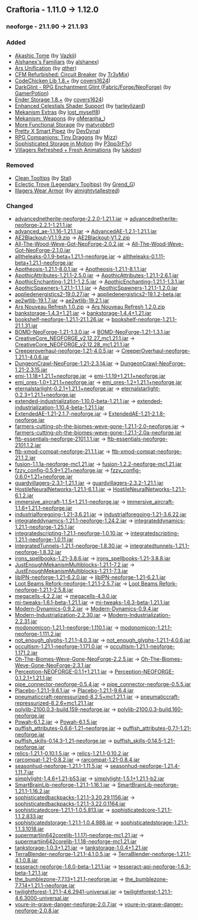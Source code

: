 ## Craftoria - 1.11.0 -> 1.12.0

### neoforge - 21.1.90 -> 21.1.93

### Added

  * [Akashic Tome](https://www.curseforge.com/minecraft/mc-mods/akashic-tome) (by [Vazkii](https://www.curseforge.com/members/Vazkii/projects))
  * [Alshanex's Familiars](https://www.curseforge.com/minecraft/mc-mods/alshanexs-familiars) (by [alshanex](https://www.curseforge.com/members/alshanex/projects))
  * [Ars Unification](https://www.curseforge.com/minecraft/mc-mods/ars-unification) (by [qther](https://www.curseforge.com/members/qther/projects))
  * [CFM Refurbished: Circuit Breaker](https://www.curseforge.com/minecraft/mc-mods/cfm-refurbished-circuit-breaker) (by [Tr3yMix](https://www.curseforge.com/members/Tr3yMix/projects))
  * [CodeChicken Lib 1.8.+](https://www.curseforge.com/minecraft/mc-mods/codechicken-lib-1-8) (by [covers1624](https://www.curseforge.com/members/covers1624/projects))
  * [DarkGlint - RPG Enchantment Glint (Fabric/Forge/NeoForge)](https://www.curseforge.com/minecraft/mc-mods/darkglint) (by [GamerPotion](https://www.curseforge.com/members/GamerPotion/projects))
  * [Ender Storage 1.8.+](https://www.curseforge.com/minecraft/mc-mods/ender-storage-1-8) (by [covers1624](https://www.curseforge.com/members/covers1624/projects))
  * [Enhanced Celestials Shader Support](https://www.curseforge.com/minecraft/mc-mods/enhanced-celestials-shader-support) (by [harleylizard](https://www.curseforge.com/members/harleylizard/projects))
  * [Mekanism Extras](https://www.curseforge.com/minecraft/mc-mods/mekanism-extras) (by [lost_myself8](https://www.curseforge.com/members/lost_myself8/projects))
  * [Mekanism: Weapons](https://www.curseforge.com/minecraft/mc-mods/mekanism-weapons) (by [oMeranha_](https://www.curseforge.com/members/oMeranha_/projects))
  * [More Functional Storage](https://www.curseforge.com/minecraft/mc-mods/more-functional-storage) (by [matyrobbrt](https://www.curseforge.com/members/matyrobbrt/projects))
  * [Pretty X Smart Pipez](https://www.curseforge.com/minecraft/texture-packs/pretty-x-smart-pipez) (by [DevDyna](https://www.curseforge.com/members/DevDyna/projects))
  * [RPG Companions: Tiny Dragons](https://www.curseforge.com/minecraft/mc-mods/rpg-companions-tiny-dragons) (by [Mizz](https://www.curseforge.com/members/Mizz/projects))
  * [Sophisticated Storage in Motion](https://www.curseforge.com/minecraft/mc-mods/sophisticated-storage-in-motion) (by [P3pp3rF1y](https://www.curseforge.com/members/P3pp3rF1y/projects))
  * [Villagers Refreshed + Fresh Animations](https://www.curseforge.com/minecraft/texture-packs/villagers-refreshed-fresh-animations) (by [lukidon](https://www.curseforge.com/members/lukidon/projects))

### Removed

  * [Clean Tooltips](https://www.curseforge.com/minecraft/mc-mods/clean-tooltips) (by [Stal](https://www.curseforge.com/members/Stal/projects))
  * [Eclectic Trove (Legendary Tooltips)](https://www.curseforge.com/minecraft/texture-packs/eclectic-trove-legendary-tooltips) (by [Grend_G](https://www.curseforge.com/members/Grend_G/projects))
  * [Illagers Wear Armor](https://www.curseforge.com/minecraft/mc-mods/illagers-wear-armor) (by [almightytallestred](https://www.curseforge.com/members/almightytallestred/projects))

### Changed

  * [advancednetherite-neoforge-2.2.0-1.21.1.jar](https://www.curseforge.com/minecraft/mc-mods/advanced-netherite/files/5923380) -> [advancednetherite-neoforge-2.2.1-1.21.1.jar](https://www.curseforge.com/minecraft/mc-mods/advanced-netherite/files/6030945)
  * [advanced_ae-1.1.16-1.21.1.jar](https://www.curseforge.com/minecraft/mc-mods/advancedae/files/6017417) -> [AdvancedAE-1.2.1-1.21.1.jar](https://www.curseforge.com/minecraft/mc-mods/advancedae/files/6074479)
  * [AE2Blackout-V1.1.9.zip](https://www.curseforge.com/minecraft/texture-packs/ae2-blackout/files/5878299) -> [AE2Blackout-V1.2.zip](https://www.curseforge.com/minecraft/texture-packs/ae2-blackout/files/6049345)
  * [All-The-Wood-Weve-Got-NeoForge-2.0.2.jar](https://www.curseforge.com/minecraft/mc-mods/all-the-wood-weve-got/files/5949216) -> [All-The-Wood-Weve-Got-NeoForge-2.1.0.jar](https://www.curseforge.com/minecraft/mc-mods/all-the-wood-weve-got/files/6029288)
  * [alltheleaks-0.1.9-beta+1.21.1-neoforge.jar](https://www.curseforge.com/minecraft/mc-mods/alltheleaks/files/6003331) -> [alltheleaks-0.1.11-beta+1.21.1-neoforge.jar](https://www.curseforge.com/minecraft/mc-mods/alltheleaks/files/6061682)
  * [Apotheosis-1.21.1-8.0.1.jar](https://www.curseforge.com/minecraft/mc-mods/apotheosis/files/6026411) -> [Apotheosis-1.21.1-8.1.1.jar](https://www.curseforge.com/minecraft/mc-mods/apotheosis/files/6067808)
  * [ApothicAttributes-1.21.1-2.5.0.jar](https://www.curseforge.com/minecraft/mc-mods/apothic-attributes/files/6021370) -> [ApothicAttributes-1.21.1-2.6.1.jar](https://www.curseforge.com/minecraft/mc-mods/apothic-attributes/files/6060907)
  * [ApothicEnchanting-1.21.1-1.2.5.jar](https://www.curseforge.com/minecraft/mc-mods/apothic-enchanting/files/6026346) -> [ApothicEnchanting-1.21.1-1.3.1.jar](https://www.curseforge.com/minecraft/mc-mods/apothic-enchanting/files/6075637)
  * [ApothicSpawners-1.21.1-1.1.1.jar](https://www.curseforge.com/minecraft/mc-mods/apothic-spawners/files/5826748) -> [ApothicSpawners-1.21.1-1.2.0.jar](https://www.curseforge.com/minecraft/mc-mods/apothic-spawners/files/6058055)
  * [appliedenergistics2-19.0.27.jar](https://www.curseforge.com/minecraft/mc-mods/applied-energistics-2/files/5989138) -> [appliedenergistics2-19.1.2-beta.jar](https://www.curseforge.com/minecraft/mc-mods/applied-energistics-2/files/6014429)
  * [ae2wtlib-19.1.7.jar](https://www.curseforge.com/minecraft/mc-mods/applied-energistics-2-wireless-terminals/files/5905758) -> [ae2wtlib-19.2.1.jar](https://www.curseforge.com/minecraft/mc-mods/applied-energistics-2-wireless-terminals/files/6069961)
  * [Ars Nouveau Refresh 1.0.zip](https://www.curseforge.com/minecraft/texture-packs/ars-nouveau-refresh/files/5611198) -> [Ars Nouveau Refresh 1.2.0.zip](https://www.curseforge.com/minecraft/texture-packs/ars-nouveau-refresh/files/6068071)
  * [bankstorage-1.4.3+1.21.jar](https://www.curseforge.com/minecraft/mc-mods/bank-storage/files/5936898) -> [bankstorage-1.4.4+1.21.jar](https://www.curseforge.com/minecraft/mc-mods/bank-storage/files/6062438)
  * [bookshelf-neoforge-1.21.1-21.1.26.jar](https://www.curseforge.com/minecraft/mc-mods/bookshelf/files/6004091) -> [bookshelf-neoforge-1.21.1-21.1.31.jar](https://www.curseforge.com/minecraft/mc-mods/bookshelf/files/6059014)
  * [BOMD-NeoForge-1.21-1.3.0.jar](https://www.curseforge.com/minecraft/mc-mods/bosses-of-mass-destruction-forge/files/6006435) -> [BOMD-NeoForge-1.21-1.3.1.jar](https://www.curseforge.com/minecraft/mc-mods/bosses-of-mass-destruction-forge/files/6052671)
  * [CreativeCore_NEOFORGE_v2.12.27_mc1.21.1.jar](https://www.curseforge.com/minecraft/mc-mods/creativecore/files/5999514) -> [CreativeCore_NEOFORGE_v2.12.28_mc1.21.1.jar](https://www.curseforge.com/minecraft/mc-mods/creativecore/files/6048908)
  * [Creeperoverhaul-neoforge-1.21-4.0.5.jar](https://www.curseforge.com/minecraft/mc-mods/creeper-overhaul/files/5725480) -> [CreeperOverhaul-neoforge-1.21.1-4.0.6.jar](https://www.curseforge.com/minecraft/mc-mods/creeper-overhaul/files/6051279)
  * [DungeonCrawl-NeoForge-1.21-2.3.14.jar](https://www.curseforge.com/minecraft/mc-mods/dungeon-crawl/files/5561178) -> [DungeonCrawl-NeoForge-1.21-2.3.15.jar](https://www.curseforge.com/minecraft/mc-mods/dungeon-crawl/files/6047162)
  * [emi-1.1.18+1.21.1+neoforge.jar](https://www.curseforge.com/minecraft/mc-mods/emi/files/5872513) -> [emi-1.1.19+1.21.1+neoforge.jar](https://www.curseforge.com/minecraft/mc-mods/emi/files/6075440)
  * [emi_ores-1.0+1.21.1+neoforge.jar](https://www.curseforge.com/minecraft/mc-mods/emi-ores/files/5805532) -> [emi_ores-1.2+1.21.1+neoforge.jar](https://www.curseforge.com/minecraft/mc-mods/emi-ores/files/6060348)
  * [eternalstarlight-0.2.1+1.21.1+neoforge.jar](https://www.curseforge.com/minecraft/mc-mods/eternal-starlight/files/6013521) -> [eternalstarlight-0.2.3+1.21.1+neoforge.jar](https://www.curseforge.com/minecraft/mc-mods/eternal-starlight/files/6065746)
  * [extended-industrialization-1.10.0-beta-1.21.1.jar](https://www.curseforge.com/minecraft/mc-mods/extended-industrialization/files/5984695) -> [extended-industrialization-1.10.4-beta-1.21.1.jar](https://www.curseforge.com/minecraft/mc-mods/extended-industrialization/files/6074406)
  * [ExtendedAE-1.21-2.1.7-neoforge.jar](https://www.curseforge.com/minecraft/mc-mods/ex-pattern-provider/files/6019038) -> [ExtendedAE-1.21-2.1.8-neoforge.jar](https://www.curseforge.com/minecraft/mc-mods/ex-pattern-provider/files/6056068)
  * [farmers-cutting-oh-the-biomes-weve-gone-1.21.1-2.0-neoforge.jar](https://www.curseforge.com/minecraft/mc-mods/farmers-cutting-oh-the-biomes-weve-gone/files/5867595) -> [farmers-cutting-oh-the-biomes-weve-gone-1.21.1-2.0a-neoforge.jar](https://www.curseforge.com/minecraft/mc-mods/farmers-cutting-oh-the-biomes-weve-gone/files/6068272)
  * [ftb-essentials-neoforge-2101.1.1.jar](https://www.curseforge.com/minecraft/mc-mods/ftb-essentials/files/6002172) -> [ftb-essentials-neoforge-2101.1.2.jar](https://www.curseforge.com/minecraft/mc-mods/ftb-essentials/files/6032829)
  * [ftb-xmod-compat-neoforge-21.1.1.jar](https://www.curseforge.com/minecraft/mc-mods/ftb-xmod-compat/files/5853915) -> [ftb-xmod-compat-neoforge-21.1.2.jar](https://www.curseforge.com/minecraft/mc-mods/ftb-xmod-compat/files/6048646)
  * [fusion-1.1.1a-neoforge-mc1.21.jar](https://www.curseforge.com/minecraft/mc-mods/fusion-connected-textures/files/5679902) -> [fusion-1.2.2-neoforge-mc1.21.jar](https://www.curseforge.com/minecraft/mc-mods/fusion-connected-textures/files/6073987)
  * [fzzy_config-0.5.9+1.21+neoforge.jar](https://www.curseforge.com/minecraft/mc-mods/fzzy-config/files/5969676) -> [fzzy_config-0.6.0+1.21+neoforge.jar](https://www.curseforge.com/minecraft/mc-mods/fzzy-config/files/6061550)
  * [guardvillagers-2.3.1-1.21.1.jar](https://www.curseforge.com/minecraft/mc-mods/guard-villagers/files/6020728) -> [guardvillagers-2.3.2-1.21.1.jar](https://www.curseforge.com/minecraft/mc-mods/guard-villagers/files/6066966)
  * [HostileNeuralNetworks-1.21.1-6.1.1.jar](https://www.curseforge.com/minecraft/mc-mods/hostile-neural-networks/files/5889836) -> [HostileNeuralNetworks-1.21.1-6.1.2.jar](https://www.curseforge.com/minecraft/mc-mods/hostile-neural-networks/files/6071416)
  * [immersive_aircraft-1.1.5+1.21.1-neoforge.jar](https://www.curseforge.com/minecraft/mc-mods/immersive-aircraft/files/5898203) -> [immersive_aircraft-1.1.6+1.21.1-neoforge.jar](https://www.curseforge.com/minecraft/mc-mods/immersive-aircraft/files/6036814)
  * [industrialforegoing-1.21-3.6.21.jar](https://www.curseforge.com/minecraft/mc-mods/industrial-foregoing/files/5951082) -> [industrialforegoing-1.21-3.6.22.jar](https://www.curseforge.com/minecraft/mc-mods/industrial-foregoing/files/6030556)
  * [integrateddynamics-1.21.1-neoforge-1.24.2.jar](https://www.curseforge.com/minecraft/mc-mods/integrated-dynamics/files/6018962) -> [integrateddynamics-1.21.1-neoforge-1.25.1.jar](https://www.curseforge.com/minecraft/mc-mods/integrated-dynamics/files/6069305)
  * [integratedscripting-1.21.1-neoforge-1.0.10.jar](https://www.curseforge.com/minecraft/mc-mods/integrated-scripting/files/6016316) -> [integratedscripting-1.21.1-neoforge-1.0.11.jar](https://www.curseforge.com/minecraft/mc-mods/integrated-scripting/files/6030274)
  * [IntegratedTunnels-1.21.1-neoforge-1.8.30.jar](https://www.curseforge.com/minecraft/mc-mods/integrated-tunnels/files/5927360) -> [integratedtunnels-1.21.1-neoforge-1.8.32.jar](https://www.curseforge.com/minecraft/mc-mods/integrated-tunnels/files/6066025)
  * [irons_spellbooks-1.21-3.8.6.jar](https://www.curseforge.com/minecraft/mc-mods/irons-spells-n-spellbooks/files/5983204) -> [irons_spellbooks-1.21-3.8.8.jar](https://www.curseforge.com/minecraft/mc-mods/irons-spells-n-spellbooks/files/6054197)
  * [JustEnoughMekanismMultiblocks-1.21.1-7.2.jar](https://www.curseforge.com/minecraft/mc-mods/just-enough-mekanism-multiblocks/files/5929785) -> [JustEnoughMekanismMultiblocks-1.21.1-7.3.jar](https://www.curseforge.com/minecraft/mc-mods/just-enough-mekanism-multiblocks/files/6039627)
  * [libIPN-neoforge-1.21-6.2.0.jar](https://www.curseforge.com/minecraft/mc-mods/libipn/files/5936993) -> [libIPN-neoforge-1.21-6.2.1.jar](https://www.curseforge.com/minecraft/mc-mods/libipn/files/6055634)
  * [Loot Beams Refork-neoforge-1.21.1-2.5.7.jar](https://www.curseforge.com/minecraft/mc-mods/loot-beams-refork/files/6026817) -> [Loot Beams Refork-neoforge-1.21.1-2.5.8.jar](https://www.curseforge.com/minecraft/mc-mods/loot-beams-refork/files/6038857)
  * [megacells-4.2.2.jar](https://www.curseforge.com/minecraft/mc-mods/mega-cells/files/6005043) -> [megacells-4.3.0.jar](https://www.curseforge.com/minecraft/mc-mods/mega-cells/files/6028807)
  * [mi-tweaks-1.6.1-beta-1.21.1.jar](https://www.curseforge.com/minecraft/mc-mods/mi-tweaks/files/5984997) -> [mi-tweaks-1.6.3-beta-1.21.1.jar](https://www.curseforge.com/minecraft/mc-mods/mi-tweaks/files/6041895)
  * [Modern-Dynamics-0.9.2.jar](https://www.curseforge.com/minecraft/mc-mods/modern-dynamics/files/5732606) -> [Modern-Dynamics-0.9.4.jar](https://www.curseforge.com/minecraft/mc-mods/modern-dynamics/files/6063462)
  * [Modern-Industrialization-2.2.30.jar](https://www.curseforge.com/minecraft/mc-mods/modern-industrialization/files/6026073) -> [Modern-Industrialization-2.2.31.jar](https://www.curseforge.com/minecraft/mc-mods/modern-industrialization/files/6049273)
  * [modonomicon-1.21.1-neoforge-1.110.1.jar](https://www.curseforge.com/minecraft/mc-mods/modonomicon/files/5959334) -> [modonomicon-1.21.1-neoforge-1.111.2.jar](https://www.curseforge.com/minecraft/mc-mods/modonomicon/files/6065157)
  * [not_enough_glyphs-1.21.1-4.0.3.jar](https://www.curseforge.com/minecraft/mc-mods/not-enough-glyphs/files/6007938) -> [not_enough_glyphs-1.21.1-4.0.6.jar](https://www.curseforge.com/minecraft/mc-mods/not-enough-glyphs/files/6068790)
  * [occultism-1.21.1-neoforge-1.171.0.jar](https://www.curseforge.com/minecraft/mc-mods/occultism/files/6015689) -> [occultism-1.21.1-neoforge-1.171.2.jar](https://www.curseforge.com/minecraft/mc-mods/occultism/files/6059439)
  * [Oh-The-Biomes-Weve-Gone-NeoForge-2.2.5.jar](https://www.curseforge.com/minecraft/mc-mods/oh-the-biomes-weve-gone/files/5932848) -> [Oh-The-Biomes-Weve-Gone-NeoForge-2.3.1.jar](https://www.curseforge.com/minecraft/mc-mods/oh-the-biomes-weve-gone/files/6064693)
  * [Perception-NEOFORGE-0.1.1+1.21.1.jar](https://www.curseforge.com/minecraft/mc-mods/perception/files/6017100) -> [Perception-NEOFORGE-0.1.2.1+1.21.1.jar](https://www.curseforge.com/minecraft/mc-mods/perception/files/6067999)
  * [pipe_connector-neoforge-0.5.4.jar](https://www.curseforge.com/minecraft/mc-mods/pipe-connector/files/5887260) -> [pipe_connector-neoforge-0.5.5.jar](https://www.curseforge.com/minecraft/mc-mods/pipe-connector/files/5951256)
  * [Placebo-1.21.1-9.6.1.jar](https://www.curseforge.com/minecraft/mc-mods/placebo/files/6023681) -> [Placebo-1.21.1-9.6.4.jar](https://www.curseforge.com/minecraft/mc-mods/placebo/files/6068449)
  * [pneumaticcraft-repressurized-8.2.5+mc1.21.1.jar](https://www.curseforge.com/minecraft/mc-mods/pneumaticcraft-repressurized/files/5953310) -> [pneumaticcraft-repressurized-8.2.6+mc1.21.1.jar](https://www.curseforge.com/minecraft/mc-mods/pneumaticcraft-repressurized/files/6042033)
  * [polylib-2100.0.3-build.159-neoforge.jar](https://www.curseforge.com/minecraft/mc-mods/polylib/files/5590874) -> [polylib-2100.0.3-build.160-neoforge.jar](https://www.curseforge.com/minecraft/mc-mods/polylib/files/5783008)
  * [Powah-6.1.2.jar](https://www.curseforge.com/minecraft/mc-mods/powah-rearchitected/files/5735677) -> [Powah-6.1.5.jar](https://www.curseforge.com/minecraft/mc-mods/powah-rearchitected/files/6074034)
  * [puffish_attributes-0.6.6-1.21-neoforge.jar](https://www.curseforge.com/minecraft/mc-mods/puffish-attributes/files/5932126) -> [puffish_attributes-0.7.1-1.21-neoforge.jar](https://www.curseforge.com/minecraft/mc-mods/puffish-attributes/files/6047034)
  * [puffish_skills-0.14.3-1.21-neoforge.jar](https://www.curseforge.com/minecraft/mc-mods/puffish-skills/files/5928634) -> [puffish_skills-0.14.5-1.21-neoforge.jar](https://www.curseforge.com/minecraft/mc-mods/puffish-skills/files/6028625)
  * [relics-1.21.1-0.10.1.5.jar](https://www.curseforge.com/minecraft/mc-mods/relics-mod/files/6027083) -> [relics-1.21.1-0.10.2.jar](https://www.curseforge.com/minecraft/mc-mods/relics-mod/files/6074196)
  * [rarcompat-1.21-0.8.2.jar](https://www.curseforge.com/minecraft/mc-mods/rar-compat/files/6020752) -> [rarcompat-1.21-0.8.4.jar](https://www.curseforge.com/minecraft/mc-mods/rar-compat/files/6074391)
  * [seasonhud-neoforge-1.21.1-1.11.5.jar](https://www.curseforge.com/minecraft/mc-mods/seasonhud/files/5936475) -> [seasonhud-neoforge-1.21.4-1.11.7.jar](https://www.curseforge.com/minecraft/mc-mods/seasonhud/files/6034497)
  * [simplylight-1.4.6+1.21-b53.jar](https://www.curseforge.com/minecraft/mc-mods/simply-light/files/5520283) -> [simplylight-1.5.1+1.21.1-b2.jar](https://www.curseforge.com/minecraft/mc-mods/simply-light/files/6047174)
  * [SmartBrainLib-neoforge-1.21.1-1.16.1.jar](https://www.curseforge.com/minecraft/mc-mods/smartbrainlib/files/5723837) -> [SmartBrainLib-neoforge-1.21.1-1.16.2.jar](https://www.curseforge.com/minecraft/mc-mods/smartbrainlib/files/6035663)
  * [sophisticatedbackpacks-1.21.1-3.20.29.1156.jar](https://www.curseforge.com/minecraft/mc-mods/sophisticated-backpacks/files/6016823) -> [sophisticatedbackpacks-1.21.1-3.22.0.1164.jar](https://www.curseforge.com/minecraft/mc-mods/sophisticated-backpacks/files/6065652)
  * [sophisticatedcore-1.21.1-1.0.5.813.jar](https://www.curseforge.com/minecraft/mc-mods/sophisticated-core/files/6016803) -> [sophisticatedcore-1.21.1-1.1.2.833.jar](https://www.curseforge.com/minecraft/mc-mods/sophisticated-core/files/6074769)
  * [sophisticatedstorage-1.21.1-1.0.4.988.jar](https://www.curseforge.com/minecraft/mc-mods/sophisticated-storage/files/6016824) -> [sophisticatedstorage-1.21.1-1.1.3.1018.jar](https://www.curseforge.com/minecraft/mc-mods/sophisticated-storage/files/6074812)
  * [supermartijn642corelib-1.1.17i-neoforge-mc1.21.jar](https://www.curseforge.com/minecraft/mc-mods/supermartijn642s-core-lib/files/5713682) -> [supermartijn642corelib-1.1.18-neoforge-mc1.21.jar](https://www.curseforge.com/minecraft/mc-mods/supermartijn642s-core-lib/files/6034791)
  * [tankstorage-1.0.3+1.21.jar](https://www.curseforge.com/minecraft/mc-mods/tank-storage/files/5835347) -> [tankstorage-1.0.4+1.21.jar](https://www.curseforge.com/minecraft/mc-mods/tank-storage/files/6061020)
  * [TerraBlender-neoforge-1.21.1-4.1.0.5.jar](https://www.curseforge.com/minecraft/mc-mods/terrablender-neoforge/files/5864140) -> [TerraBlender-neoforge-1.21.1-4.1.0.8.jar](https://www.curseforge.com/minecraft/mc-mods/terrablender-neoforge/files/6054947)
  * [tesseract-neoforge-1.6.0-beta-1.21.1.jar](https://www.curseforge.com/minecraft/mc-mods/tesseract-api-neoforge/files/5984654) -> [tesseract-api-neoforge-1.6.3-beta-1.21.1.jar](https://www.curseforge.com/minecraft/mc-mods/tesseract-api-neoforge/files/6071661)
  * [the_bumblezone-7.7.13+1.21.1-neoforge.jar](https://www.curseforge.com/minecraft/mc-mods/the-bumblezone-forge/files/6026149) -> [the_bumblezone-7.7.14+1.21.1-neoforge.jar](https://www.curseforge.com/minecraft/mc-mods/the-bumblezone-forge/files/6033744)
  * [twilightforest-1.21.1-4.6.2941-universal.jar](https://www.curseforge.com/minecraft/mc-mods/the-twilight-forest/files/5983260) -> [twilightforest-1.21.1-4.6.3000-universal.jar](https://www.curseforge.com/minecraft/mc-mods/the-twilight-forest/files/6070226)
  * [youre-in-grave-danger-neoforge-2.0.7.jar](https://www.curseforge.com/minecraft/mc-mods/youre-in-grave-danger/files/5802611) -> [youre-in-grave-danger-neoforge-2.0.8.jar](https://www.curseforge.com/minecraft/mc-mods/youre-in-grave-danger/files/6062280)

